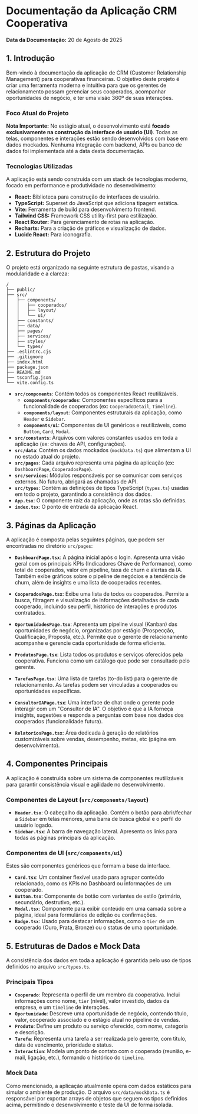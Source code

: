 # Documentação da Aplicação CRM Cooperativa

**Data da Documentação:** 20 de Agosto de 2025

## 1. Introdução

Bem-vindo à documentação da aplicação de CRM (Customer Relationship Management) para cooperativas financeiras. O objetivo deste projeto é criar uma ferramenta moderna e intuitiva para que os gerentes de relacionamento possam gerenciar seus cooperados, acompanhar oportunidades de negócio, e ter uma visão 360º de suas interações.

### Foco Atual do Projeto

**Nota Importante:** No estágio atual, o desenvolvimento está **focado exclusivamente na construção da interface de usuário (UI)**. Todas as telas, componentes e interações estão sendo desenvolvidos com base em dados mockados. Nenhuma integração com backend, APIs ou banco de dados foi implementada até a data desta documentação.

### Tecnologias Utilizadas

A aplicação está sendo construída com um stack de tecnologias moderno, focado em performance e produtividade no desenvolvimento:

- **React:** Biblioteca para construção de interfaces de usuário.
- **TypeScript:** Superset do JavaScript que adiciona tipagem estática.
- **Vite:** Ferramenta de build para desenvolvimento frontend.
- **Tailwind CSS:** Framework CSS utility-first para estilização.
- **React Router:** Para gerenciamento de rotas na aplicação.
- **Recharts:** Para a criação de gráficos e visualização de dados.
- **Lucide React:** Para iconografia.

## 2. Estrutura do Projeto

O projeto está organizado na seguinte estrutura de pastas, visando a modularidade e a clareza:

```
/
├── public/
├── src/
│   ├── components/
│   │   ├── cooperados/
│   │   ├── layout/
│   │   └── ui/
│   ├── constants/
│   ├── data/
│   ├── pages/
│   ├── services/
│   ├── styles/
│   └── types/
├── .eslintrc.cjs
├── .gitignore
├── index.html
├── package.json
├── README.md
├── tsconfig.json
└── vite.config.ts
```

- **`src/components`**: Contém todos os componentes React reutilizáveis.
  - **`components/cooperados`**: Componentes específicos para a funcionalidade de cooperados (ex: `CooperadoDetail`, `Timeline`).
  - **`components/layout`**: Componentes estruturais da aplicação, como `Header` e `Sidebar`.
  - **`components/ui`**: Componentes de UI genéricos e reutilizáveis, como `Button`, `Card`, `Modal`.
- **`src/constants`**: Arquivos com valores constantes usados em toda a aplicação (ex: chaves de API, configurações).
- **`src/data`**: Contém os dados mockados (`mockData.ts`) que alimentam a UI no estado atual do projeto.
- **`src/pages`**: Cada arquivo representa uma página da aplicação (ex: `DashboardPage`, `CooperadosPage`).
- **`src/services`**: Módulos responsáveis por se comunicar com serviços externos. No futuro, abrigará as chamadas de API.
- **`src/types`**: Contém as definições de tipos TypeScript (`types.ts`) usadas em todo o projeto, garantindo a consistência dos dados.
- **`App.tsx`**: O componente raiz da aplicação, onde as rotas são definidas.
- **`index.tsx`**: O ponto de entrada da aplicação React.

## 3. Páginas da Aplicação

A aplicação é composta pelas seguintes páginas, que podem ser encontradas no diretório `src/pages`:

- **`DashboardPage.tsx`**: A página inicial após o login. Apresenta uma visão geral com os principais KPIs (Indicadores Chave de Performance), como total de cooperados, valor em pipeline, taxa de churn e alertas da IA. Também exibe gráficos sobre o pipeline de negócios e a tendência de churn, além de insights e uma lista de cooperados recentes.

- **`CooperadosPage.tsx`**: Exibe uma lista de todos os cooperados. Permite a busca, filtragem e visualização de informações detalhadas de cada cooperado, incluindo seu perfil, histórico de interações e produtos contratados.

- **`OportunidadesPage.tsx`**: Apresenta um pipeline visual (Kanban) das oportunidades de negócio, organizadas por estágio (Prospecção, Qualificação, Proposta, etc.). Permite que o gerente de relacionamento acompanhe e gerencie cada oportunidade de forma eficiente.

- **`ProdutosPage.tsx`**: Lista todos os produtos e serviços oferecidos pela cooperativa. Funciona como um catálogo que pode ser consultado pelo gerente.

- **`TarefasPage.tsx`**: Uma lista de tarefas (to-do list) para o gerente de relacionamento. As tarefas podem ser vinculadas a cooperados ou oportunidades específicas.

- **`ConsultorIAPage.tsx`**: Uma interface de chat onde o gerente pode interagir com um "Consultor de IA". O objetivo é que a IA forneça insights, sugestões e responda a perguntas com base nos dados dos cooperados (funcionalidade futura).

- **`RelatoriosPage.tsx`**: Área dedicada à geração de relatórios customizáveis sobre vendas, desempenho, metas, etc (página em desenvolvimento).

## 4. Componentes Principais

A aplicação é construída sobre um sistema de componentes reutilizáveis para garantir consistência visual e agilidade no desenvolvimento.

### Componentes de Layout (`src/components/layout`)

- **`Header.tsx`**: O cabeçalho da aplicação. Contém o botão para abrir/fechar a `Sidebar` em telas menores, uma barra de busca global e o perfil do usuário logado.
- **`Sidebar.tsx`**: A barra de navegação lateral. Apresenta os links para todas as páginas principais da aplicação.

### Componentes de UI (`src/components/ui`)

Estes são componentes genéricos que formam a base da interface.

- **`Card.tsx`**: Um container flexível usado para agrupar conteúdo relacionado, como os KPIs no Dashboard ou informações de um cooperado.
- **`Button.tsx`**: Componente de botão com variantes de estilo (primário, secundário, destrutivo, etc.).
- **`Modal.tsx`**: Componente para exibir conteúdo em uma camada sobre a página, ideal para formulários de edição ou confirmações.
- **`Badge.tsx`**: Usado para destacar informações, como o `tier` de um cooperado (Ouro, Prata, Bronze) ou o status de uma oportunidade.

## 5. Estruturas de Dados e Mock Data

A consistência dos dados em toda a aplicação é garantida pelo uso de tipos definidos no arquivo `src/types.ts`.

### Principais Tipos

- **`Cooperado`**: Representa o perfil de um membro da cooperativa. Inclui informações como nome, `tier` (nível), valor investido, dados da empresa, e um `timeline` de interações.
- **`Oportunidade`**: Descreve uma oportunidade de negócio, contendo título, valor, cooperado associado e o estágio atual no pipeline de vendas.
- **`Produto`**: Define um produto ou serviço oferecido, com nome, categoria e descrição.
- **`Tarefa`**: Representa uma tarefa a ser realizada pelo gerente, com título, data de vencimento, prioridade e status.
- **`Interaction`**: Modela um ponto de contato com o cooperado (reunião, e-mail, ligação, etc.), formando o histórico do `timeline`.

### Mock Data

Como mencionado, a aplicação atualmente opera com dados estáticos para simular o ambiente de produção. O arquivo `src/data/mockData.ts` é responsável por exportar arrays de objetos que seguem os tipos definidos acima, permitindo o desenvolvimento e teste da UI de forma isolada.
